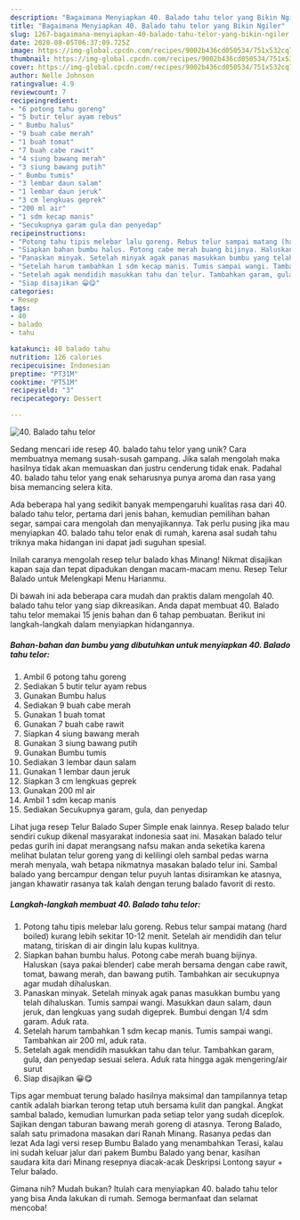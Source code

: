 ```yaml
---
description: "Bagaimana Menyiapkan 40. Balado tahu telor yang Bikin Ngiler"
title: "Bagaimana Menyiapkan 40. Balado tahu telor yang Bikin Ngiler"
slug: 1267-bagaimana-menyiapkan-40-balado-tahu-telor-yang-bikin-ngiler
date: 2020-08-05T06:37:09.725Z
image: https://img-global.cpcdn.com/recipes/9002b436cd050534/751x532cq70/40-balado-tahu-telor-foto-resep-utama.jpg
thumbnail: https://img-global.cpcdn.com/recipes/9002b436cd050534/751x532cq70/40-balado-tahu-telor-foto-resep-utama.jpg
cover: https://img-global.cpcdn.com/recipes/9002b436cd050534/751x532cq70/40-balado-tahu-telor-foto-resep-utama.jpg
author: Nelle Johnson
ratingvalue: 4.9
reviewcount: 7
recipeingredient:
- "6 potong tahu goreng"
- "5 butir telur ayam rebus"
- " Bumbu halus"
- "9 buah cabe merah"
- "1 buah tomat"
- "7 buah cabe rawit"
- "4 siung bawang merah"
- "3 siung bawang putih"
- " Bumbu tumis"
- "3 lembar daun salam"
- "1 lembar daun jeruk"
- "3 cm lengkuas geprek"
- "200 ml air"
- "1 sdm kecap manis"
- "Secukupnya garam gula dan penyedap"
recipeinstructions:
- "Potong tahu tipis melebar lalu goreng. Rebus telur sampai matang (hard boiled) kurang lebih sekitar 10-12 menit. Setelah air mendidih dan telur matang, tiriskan di air dingin lalu kupas kulitnya."
- "Siapkan bahan bumbu halus. Potong cabe merah buang bijinya. Haluskan (saya pakai blender) cabe merah bersama dengan cabe rawit, tomat, bawang merah, dan bawang putih. Tambahkan air secukupnya agar mudah dihaluskan."
- "Panaskan minyak. Setelah minyak agak panas masukkan bumbu yang telah dihaluskan. Tumis sampai wangi. Masukkan daun salam, daun jeruk, dan lengkuas yang sudah digeprek. Bumbui dengan 1/4 sdm garam. Aduk rata."
- "Setelah harum tambahkan 1 sdm kecap manis. Tumis sampai wangi. Tambahkan air 200 ml, aduk rata."
- "Setelah agak mendidih masukkan tahu dan telur. Tambahkan garam, gula, dan penyedap sesuai selera. Aduk rata hingga agak mengering/air surut"
- "Siap disajikan 😀😋"
categories:
- Resep
tags:
- 40
- balado
- tahu

katakunci: 40 balado tahu 
nutrition: 126 calories
recipecuisine: Indonesian
preptime: "PT31M"
cooktime: "PT51M"
recipeyield: "3"
recipecategory: Dessert

---
```



![40. Balado tahu telor](https://img-global.cpcdn.com/recipes/9002b436cd050534/751x532cq70/40-balado-tahu-telor-foto-resep-utama.jpg)

Sedang mencari ide resep 40. balado tahu telor yang unik? Cara membuatnya memang susah-susah gampang. Jika salah mengolah maka hasilnya tidak akan memuaskan dan justru cenderung tidak enak. Padahal 40. balado tahu telor yang enak seharusnya punya aroma dan rasa yang bisa memancing selera kita.

Ada beberapa hal yang sedikit banyak mempengaruhi kualitas rasa dari 40. balado tahu telor, pertama dari jenis bahan, kemudian pemilihan bahan segar, sampai cara mengolah dan menyajikannya. Tak perlu pusing jika mau menyiapkan 40. balado tahu telor enak di rumah, karena asal sudah tahu triknya maka hidangan ini dapat jadi suguhan spesial.

Inilah caranya mengolah resep telur balado khas Minang! Nikmat disajikan kapan saja dan tepat dipadukan dengan macam-macam menu. Resep Telur Balado untuk Melengkapi Menu Harianmu.


Di bawah ini ada beberapa cara mudah dan praktis dalam mengolah 40. balado tahu telor yang siap dikreasikan. Anda dapat membuat 40. Balado tahu telor memakai 15 jenis bahan dan 6 tahap pembuatan. Berikut ini langkah-langkah dalam menyiapkan hidangannya.

<!--inarticleads1-->

##### Bahan-bahan dan bumbu yang dibutuhkan untuk menyiapkan 40. Balado tahu telor:

1. Ambil 6 potong tahu goreng
1. Sediakan 5 butir telur ayam rebus
1. Gunakan  Bumbu halus
1. Sediakan 9 buah cabe merah
1. Gunakan 1 buah tomat
1. Gunakan 7 buah cabe rawit
1. Siapkan 4 siung bawang merah
1. Gunakan 3 siung bawang putih
1. Gunakan  Bumbu tumis
1. Sediakan 3 lembar daun salam
1. Gunakan 1 lembar daun jeruk
1. Siapkan 3 cm lengkuas geprek
1. Gunakan 200 ml air
1. Ambil 1 sdm kecap manis
1. Sediakan Secukupnya garam, gula, dan penyedap


Lihat juga resep Telur Balado Super Simple enak lainnya. Resep balado telur sendiri cukup dikenal masyarakat indonesia saat ini. Masakan balado telur pedas gurih ini dapat merangsang nafsu makan anda seketika karena melihat bulatan telur goreng yang di kelilingi oleh sambal pedas warna merah menyala, wah betapa nikmatnya masakan balado telur ini. Sambal balado yang bercampur dengan telur puyuh lantas disiramkan ke atasnya, jangan khawatir rasanya tak kalah dengan terung balado favorit di resto. 

<!--inarticleads2-->

##### Langkah-langkah membuat 40. Balado tahu telor:

1. Potong tahu tipis melebar lalu goreng. Rebus telur sampai matang (hard boiled) kurang lebih sekitar 10-12 menit. Setelah air mendidih dan telur matang, tiriskan di air dingin lalu kupas kulitnya.
1. Siapkan bahan bumbu halus. Potong cabe merah buang bijinya. Haluskan (saya pakai blender) cabe merah bersama dengan cabe rawit, tomat, bawang merah, dan bawang putih. Tambahkan air secukupnya agar mudah dihaluskan.
1. Panaskan minyak. Setelah minyak agak panas masukkan bumbu yang telah dihaluskan. Tumis sampai wangi. Masukkan daun salam, daun jeruk, dan lengkuas yang sudah digeprek. Bumbui dengan 1/4 sdm garam. Aduk rata.
1. Setelah harum tambahkan 1 sdm kecap manis. Tumis sampai wangi. Tambahkan air 200 ml, aduk rata.
1. Setelah agak mendidih masukkan tahu dan telur. Tambahkan garam, gula, dan penyedap sesuai selera. Aduk rata hingga agak mengering/air surut
1. Siap disajikan 😀😋


Tips agar membuat terung balado hasilnya maksimal dan tampilannya tetap cantik adalah biarkan terong tetap utuh bersama kulit dan pangkal. Angkat sambal balado, kemudian lumurkan pada setiap telor yang sudah diceplok. Sajikan dengan taburan bawang merah goreng di atasnya. Terong Balado, salah satu primadona masakan dari Ranah Minang. Rasanya pedas dan lezat Ada lagi versi resep Bumbu Balado yang menambahkan Terasi, kalau ini sudah keluar jalur dari pakem Bumbu Balado yang benar, kasihan saudara kita dari Minang resepnya diacak-acak  Deskripsi Lontong sayur + Telur balado. 

Gimana nih? Mudah bukan? Itulah cara menyiapkan 40. balado tahu telor yang bisa Anda lakukan di rumah. Semoga bermanfaat dan selamat mencoba!
